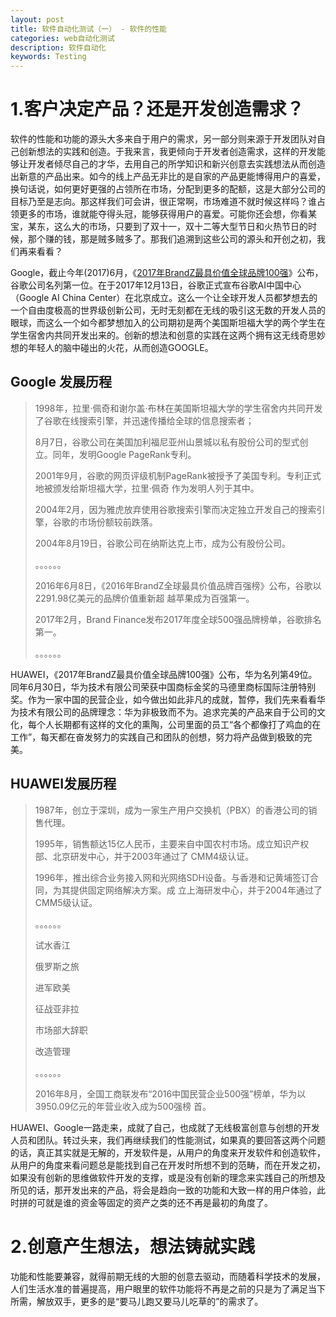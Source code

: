 ```yaml
---
layout: post
title: 软件自动化测试（一） - 软件的性能
categories: web自动化测试
description: 软件自动化
keywords: Testing
---
```

# 1.客户决定产品？还是开发创造需求？ #
  软件的性能和功能的源头大多来自于用户的需求，另一部分则来源于开发团队对自己创新想法的实践和创造。于我来言，我更倾向于开发者创造需求，这样的开发能够让开发者倾尽自己的才华，去用自己的所学知识和新兴创意去实践想法从而创造出新意的产品出来。如今的线上产品无非比的是自家的产品更能博得用户的喜爱，换句话说，如何更好更强的占领所在市场，分配到更多的配额，这是大部分公司的目标乃至是志向。那这样我们可会讲，很正常啊，市场难道不就时候这样吗？谁占领更多的市场，谁就能夺得头冠，能够获得用户的喜爱。可能你还会想，你看某宝，某东，这么大的市场，只要到了双十一，双十二等大型节日和火热节日的时候，那个赚的钱，那是贼多贼多了。那我们追溯到这些公司的源头和开创之初，我们再来看看？

  Google，截止今年(2017)6月，《[2017年BrandZ最具价值全球品牌100强](https://baike.baidu.com/item/2017%E5%B9%B4BrandZ%E6%9C%80%E5%85%B7%E4%BB%B7%E5%80%BC%E5%85%A8%E7%90%83%E5%93%81%E7%89%8C100%E5%BC%BA)》公布，谷歌公司名列第一位。在于2017年12月13日，谷歌正式宣布谷歌AI中国中心（Google AI China Center）在北京成立。这么一个让全球开发人员都梦想去的一个自由度极高的世界级创新公司，无时无刻都在无线的吸引这无数的开发人员的眼球，而这么一个如今都梦想加入的公司期初是两个美国斯坦福大学的两个学生在学生宿舍内共同开发出来的。创新的想法和创意的实践在这两个拥有这无线奇思妙想的年轻人的脑中碰出的火花，从而创造GOOGLE。

  ## Google 发展历程 ##
> 
>    1998年，拉里·佩奇和谢尔盖·布林在美国斯坦福大学的学生宿舍内共同开发了谷歌在线搜索引擎，并迅速传播给全球的信息搜索者；
>  
>    8月7日，谷歌公司在美国加利福尼亚州山景城以私有股份公司的型式创立。同年，发明Google PageRank专利。
>  
>    2001年9月，谷歌的网页评级机制PageRank被授予了美国专利。专利正式地被颁发给斯坦福大学，拉里·佩奇
>    作为发明人列于其中。
>  
>    2004年2月，因为雅虎放弃使用谷歌搜索引擎而决定独立开发自己的搜索引擎，谷歌的市场份额较前跌落。
>  
>    2004年8月19日，谷歌公司在纳斯达克上市，成为公有股份公司。
>    
>    。。。。。。
>    
>    2016年6月8日，《2016年BrandZ全球最具价值品牌百强榜》公布，谷歌以2291.98亿美元的品牌价值重新超
>    越苹果成为百强第一。 
>  
>    2017年2月，Brand Finance发布2017年度全球500强品牌榜单，谷歌排名第一。
> 
>    。。。。。。


   HUAWEI，《2017年BrandZ最具价值全球品牌100强》公布，华为名列第49位。同年6月30日，华为技术有限公司荣获中国商标金奖的马德里商标国际注册特别奖。作为一家中国的民营企业，如今做出如此非凡的成就，暂停，我们先来看看华为技术有限公司的品牌理念：华为非极致而不为。追求完美的产品来自于公司的文化，每个人长期都有这样的文化的熏陶，公司里面的员工“各个都像打了鸡血的在工作”，每天都在奋发努力的实践自己和团队的创想，努力将产品做到极致的完美。

  ## HUAWEI发展历程 ##

>   1987年，创立于深圳，成为一家生产用户交换机（PBX）的香港公司的销售代理。
> 
>   1995年，销售额达15亿人民币，主要来自中国农村市场。成立知识产权部、北京研发中心，并于2003年通过了
>   CMM4级认证。
> 
>   1996年，推出综合业务接入网和光网络SDH设备。与香港和记黄埔签订合同，为其提供固定网络解决方案。成
>   立上海研发中心，并于2004年通过了CMM5级认证。
> 
>   。。。。。。
> 
>   试水香江
> 
>   俄罗斯之旅
> 
>   进军欧美
> 
>   征战亚非拉
> 
>   市场部大辞职
> 
>   改造管理
>   
>   。。。。。。
> 
>   2016年8月，全国工商联发布“2016中国民营企业500强”榜单，华为以3950.09亿元的年营业收入成为500强榜
>   首。

  HUAWEI、Google一路走来，成就了自己，也成就了无线极富创意与创想的开发人员和团队。转过头来，我们再继续我们的性能测试，如果真的要回答这两个问题的话，真正其实就是无解的，开发软件是，从用户的角度来开发软件和创造软件，从用户的角度来看问题总是能找到自己在开发时所想不到的范畴，而在开发之初，如果没有创新的思维做软件开发的支撑，或是没有创新的理念来实践自己的所想及所见的话，那开发出来的产品，将会是趋向一致的功能和大致一样的用户体验，此时拼的可就是谁的资金等固定的资产之类的还不再是最初的角度了。

# 2.创意产生想法，想法铸就实践 #

  功能和性能要兼容，就得前期无线的大胆的创意去驱动，而随着科学技术的发展，人们生活水准的普遍提高，用户眼里的软件功能将不再是之前的只是为了满足当下所需，解放双手，更多的是“要马儿跑又要马儿吃草的”的需求了。


  